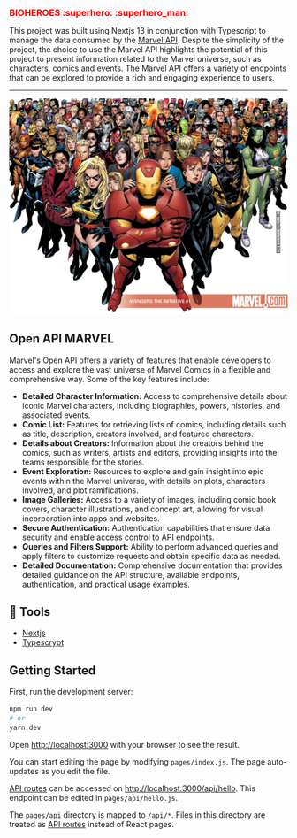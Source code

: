 
<H1 style="color: red; font-size: 1rem;" > BIOHEROES :superhero:	:superhero_man:</H1>

This project was built using Nextjs 13 in conjunction with Typescript to manage the data consumed by the [Marvel API](https://developer.marvel.com). Despite the simplicity of the project, the choice to use the Marvel API highlights the potential of this project to present information related to the Marvel universe, such as characters, comics and events. The Marvel API offers a variety of endpoints that can be explored to provide a rich and engaging experience to users.

<hr/>
<img src="public/guerra_civil.jpg" style="text-align: right"/>


## Open API MARVEL
Marvel's Open API offers a variety of features that enable developers to access and explore the vast universe of Marvel Comics in a flexible and comprehensive way. Some of the key features include:

- **Detailed Character Information:** Access to comprehensive details about iconic Marvel characters, including biographies, powers, histories, and associated events.
- **Comic List:** Features for retrieving lists of comics, including details such as title, description, creators involved, and featured characters.
- **Details about Creators:** Information about the creators behind the comics, such as writers, artists and editors, providing insights into the teams responsible for the stories.
- **Event Exploration:** Resources to explore and gain insight into epic events within the Marvel universe, with details on plots, characters involved, and plot ramifications.
- **Image Galleries:** Access to a variety of images, including comic book covers, character illustrations, and concept art, allowing for visual incorporation into apps and websites.
- **Secure Authentication:** Authentication capabilities that ensure data security and enable access control to API endpoints.
- **Queries and Filters Support:** Ability to perform advanced queries and apply filters to customize requests and obtain specific data as needed.
- **Detailed Documentation:** Comprehensive documentation that provides detailed guidance on the API structure, available endpoints, authentication, and practical usage examples.

 ## :hammer: Tools
- [Nextjs](https://nextjs.org)
- [Typescrypt](https://www.googleadservices.com/pagead/aclk?sa=L&ai=DChcSEwix_MH5wvOCAxVjQkgAHUZVDMUYABABGgJjZQ&ae=2&gclid=Cj0KCQiA67CrBhC1ARIsACKAa8TTtSLsYnVQIXXRw9ElK76qNfxFXftj7pxq_-DmFBKfiuFGH7w-KrIaAozdEALw_wcB&ohost=www.google.com&cid=CAESVuD2TDdQLDCUnafrpQoeB15o09PU-LrHghkQezo3weqnDWjv3mbQG3wHEkrxzXEFCjCodIpTY1lxpqkENGB7F2EFNuoZD32Gg9aHyJ92b5IUPdb9SJg4&sig=AOD64_3r2G_p4IYpbtjB1Y2c9dyxadqFUw&q&adurl&ved=2ahUKEwjn67v5wvOCAxWuJ7kGHefRDrUQ0Qx6BAgKEAE)

## Getting Started

First, run the development server:

```bash
npm run dev
# or
yarn dev
```

Open [http://localhost:3000](http://localhost:3000) with your browser to see the result.
 
You can start editing the page by modifying `pages/index.js`. The page auto-updates as you edit the file.

[API routes](https://nextjs.org/docs/api-routes/introduction) can be accessed on [http://localhost:3000/api/hello](http://localhost:3000/api/hello). This endpoint can be edited in `pages/api/hello.js`.

The `pages/api` directory is mapped to `/api/*`. Files in this directory are treated as [API routes](https://nextjs.org/docs/api-routes/introduction) instead of React pages.


